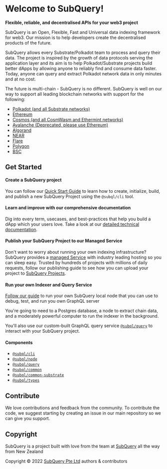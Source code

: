 # Welcome to SubQuery!

**Flexible, reliable, and decentralised APIs for your web3 project**

SubQuery is an Open, Flexible, Fast and Universal data indexing framework for web3. Our mission is to help developers create the decentralised products of the future. 

SubQuery allows every Substrate/Polkadot team to process and query their data. The project is inspired by the growth of data protocols serving the application layer and its aim is to help Polkadot/Substrate projects build better dApps by allowing anyone to reliably find and consume data faster. Today, anyone can query and extract Polkadot network data in only minutes and at no cost.

The future is multi-chain - SubQuery is no different. SubQuery is well on our way to support all leading blockchain networks with support for the following:

- [Polkadot (and all Substrate networks)](https://academy.subquery.network/quickstart/quickstart_chains/polkadot.html)
- [Ethereum](https://academy.subquery.network/quickstart/quickstart_chains/ethereum-gravatar.html)
- [Cosmos (and all CosmWasm and Ethermint networks)](https://academy.subquery.network/quickstart/quickstart_chains/cosmos.html)
- [Avalanche (Deprecated, please use Ethereum)](https://academy.subquery.network/quickstart/quickstart_chains/avalanche.html)
- [Algorand](https://academy.subquery.network/quickstart/quickstart_chains/algorand.html)
- [NEAR](https://academy.subquery.network/quickstart/quickstart_chains/near.html)
- [Flare](https://academy.subquery.network/quickstart/quickstart_chains/flare.html)
- [Polygon](https://academy.subquery.network/quickstart/quickstart_chains/polygon.html)
- [BSC](https://academy.subquery.network/quickstart/quickstart_chains/bsc.html)

## Get Started

#### Create a SubQuery project

You can follow our [Quick Start Guide](https://academy.subquery.network/quickstart/quickstart.html) to learn how to create, initialize, build, and publish a new SubQuery Project using the `@subql/cli` tool.

#### Learn and improve with our comprehensive documentation

Dig into every term, usecases, and best-practices that help you build a dApp which your users love. Take a look at our [detailed technical documentation](https://academy.subquery.network/build/introduction.html).

#### Publish your SubQuery Project to our Managed Service

Don't want to worry about running your own indexing infrastructure? SubQuery provides a [managed Service](https://explorer.subquery.network) with industry leading hosting so you can sleep easy. Trusted by hundreds of projects with millions of daily requests, follow our publishing guide to see how you can upload your project to [SubQuery Projects](https://academy.subquery.network/run_publish/publish.html).

#### Run your own Indexer and Query Service

[Follow our guide](https://academy.subquery.network/run_publish/run.html) to run your own SubQuery local node that you can use to debug, test, and run you own GraphQL server

You're going to need to a Postgres database, a node to extract chain data, and a moderately powerful computer to run the indexer in the background.

You'll also use our custom-built GraphQL query service [`@subql/query`](https://www.npmjs.com/package/@subql/query) to interact with your SubQuery project.

#### Components

* [`@subql/cli`](packages/cli)
* [`@subql/node`](packages/node)
* [`@subql/query`](packages/query)
* [`@subql/common`](packages/common)
* [`@subql/common-substrate`](packages/common-substrate)
* [`@subql/types`](packages/types)

## Contribute

We love contributions and feedback from the community. To contribute the code, we suggest starting by creating an issue in our main repository so we can give you support.

## Copyright

SubQuery is a project built with love from the team at [SubQuery](https://subquery.network) all the way from New Zealand 

Copyright © 2022 [SubQuery Pte Ltd](https://subquery.network) authors & contributors
